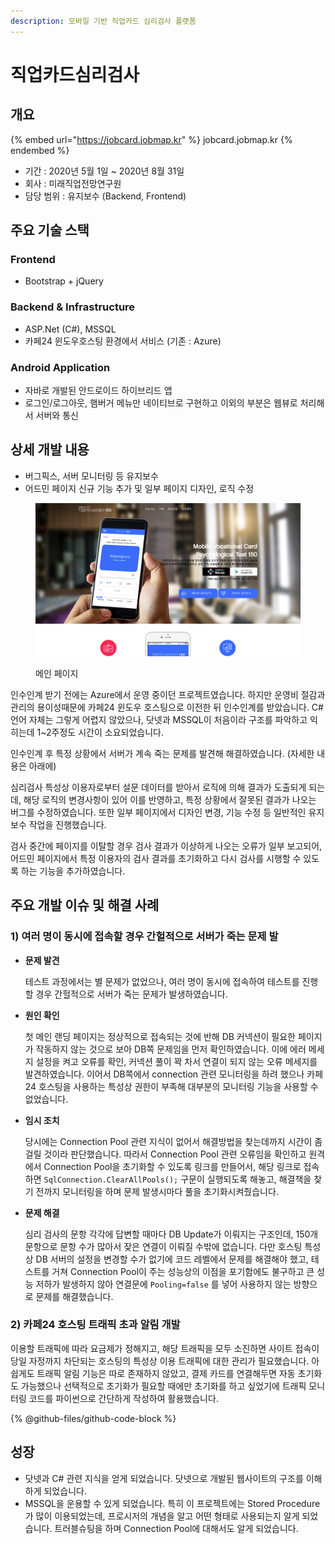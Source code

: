 ```yaml
---
description: 모바일 기반 직업카드 심리검사 플랫폼
---
```


# 직업카드심리검사

## 개요

{% embed url="https://jobcard.jobmap.kr" %}
jobcard.jobmap.kr
{% endembed %}

* 기간 : 2020년 5월 1일 \~ 2020년 8월 31일
* 회사 : 미래직업전망연구원
* 담당 범위 : 유지보수 (Backend, Frontend)



## 주요 기술 스택

### Frontend

* Bootstrap + jQuery

### Backend & Infrastructure

* ASP.Net (C#), MSSQL
* 카페24 윈도우호스팅 환경에서 서비스 (기존 : Azure)

### Android Application

* 자바로 개발된 안드로이드 하이브리드 앱
* 로그인/로그아웃, 햄버거 메뉴만 네이티브로 구현하고 이외의 부분은 웹뷰로 처리해서 서버와 통신



## 상세 개발 내용

* 버그픽스, 서버 모니터링 등 유지보수
* 어드민 페이지 신규 기능 추가 및 일부 페이지 디자인, 로직 수정

<figure><img src="../../.gitbook/assets/Untitled (6).png" alt=""><figcaption><p>메인 페이지</p></figcaption></figure>

인수인계 받기 전에는 Azure에서 운영 중이던 프로젝트였습니다. 하지만 운영비 절감과 관리의 용이성때문에 카페24 윈도우 호스팅으로 이전한 뒤 인수인계를 받았습니다. C# 언어 자체는 그렇게 어렵지 않았으나, 닷넷과 MSSQL이 처음이라 구조를 파악하고 익히는데 1\~2주정도 시간이 소요되었습니다.

인수인계 후 특정 상황에서 서버가 계속 죽는 문제를 발견해 해결하였습니다. (자세한 내용은 아래에)

심리검사 특성상 이용자로부터 설문 데이터를 받아서 로직에 의해 결과가 도출되게 되는데, 해당 로직의 변경사항이 있어 이를 반영하고, 특정 상황에서 잘못된 결과가 나오는 버그를 수정하였습니다. 또한 일부 페이지에서 디자인 변경, 기능 수정 등 일반적인 유지보수 작업을 진행했습니다.

검사 중간에 페이지를 이탈할 경우 검사 결과가 이상하게 나오는 오류가 일부 보고되어, 어드민 페이지에서 특정 이용자의 검사 결과를 초기화하고 다시 검사를 시행할 수 있도록 하는 기능을 추가하였습니다.



## 주요 개발 이슈 및 해결 사례

### 1) 여러 명이 동시에 접속할 경우 간헐적으로 서버가 죽는 문제 발

*   **문제 발견**

    테스트 과정에서는 별 문제가 없었으나, 여러 명이 동시에 접속하여 테스트를 진행할 경우 간헐적으로 서버가 죽는 문제가 발생하였습니다.
*   **원인 확인**

    첫 메인 랜딩 페이지는 정상적으로 접속되는 것에 반해 DB 커넥션이 필요한 페이지가 작동하지 않는 것으로 보아 DB쪽 문제임을 먼저 확인하였습니다. 이에 에러 메세지 설정을 켜고 오류를 확인, 커넥션 풀이 꽉 차서 연결이 되지 않는 오류 메세지를 발견하였습니다. 이어서 DB쪽에서 connection 관련 모니터링을 하려 했으나 카페24 호스팅을 사용하는 특성상 권한이 부족해 대부분의 모니터링 기능을 사용할 수 없었습니다.
*   **임시 조치**

    당시에는 Connection Pool 관련 지식이 없어서 해결방법을 찾는데까지 시간이 좀 걸릴 것이라 판단했습니다. 따라서 Connection Pool 관련 오류임을 확인하고 원격에서 Connection Pool을 초기화할 수 있도록 링크를 만들어서, 해당 링크로 접속하면 `SqlConnection.ClearAllPools();` 구문이 실행되도록 해놓고, 해결책을 찾기 전까지 모니터링을 하며 문제 발생시마다 풀을 초기화시켜줬습니다.
*   **문제 해결**

    심리 검사의 문항 각각에 답변할 때마다 DB Update가 이뤄지는 구조인데, 150개 문항으로 문항 수가 많아서 잦은 연결이 이뤄질 수밖에 없습니다. 다만 호스팅 특성상 DB 서버의 설정을 변경할 수가 없기에 코드 레벨에서 문제를 해결해야 했고, 테스트를 거쳐 Connection Pool이 주는 성능상의 이점을 포기함에도 불구하고 큰 성능 저하가 발생하지 않아 연결문에 `Pooling=false` 를 넣어 사용하지 않는 방향으로 문제를 해결했습니다.

### 2) 카페24 호스팅 트래픽 초과 알림 개발

이용할 트래픽에 따라 요금제가 정해지고, 해당 트래픽을 모두 소진하면 사이트 접속이 당일 자정까지 차단되는 호스팅의 특성상 이용 트래픽에 대한 관리가 필요했습니다. 아쉽게도 트래픽 알림 기능은 따로 존재하지 않았고, 결제 카드를 연결해두면 자동 초기화도 가능했으나 선택적으로 초기화가 필요할 때에만 초기화를 하고 싶었기에 트래픽 모니터링 코드를 파이썬으로 간단하게 작성하여 활용했습니다.

{% @github-files/github-code-block %}



## 성장

* 닷넷과 C# 관련 지식을 얻게 되었습니다. 닷넷으로 개발된 웹사이트의 구조를 이해하게 되었습니다.
* MSSQL을 운용할 수 있게 되었습니다. 특히 이 프로젝트에는 Stored Procedure가 많이 이용되었는데, 프로시저의 개념을 알고 어떤 형태로 사용되는지 알게 되었습니다. 트러블슈팅을 하며 Connection Pool에 대해서도 알게 되었습니다.
